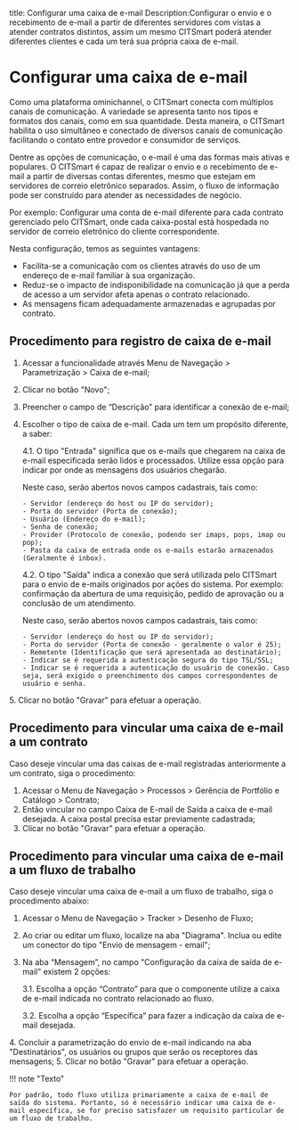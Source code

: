 title: Configurar uma caixa de e-mail
Description:Configurar o envio e o recebimento de e-mail a partir de diferentes servidores com vistas a atender contratos distintos, assim um mesmo CITSmart poderá atender diferentes clientes e cada um terá sua própria caixa de e-mail.

# Configurar uma caixa de e-mail

Como uma plataforma ominichannel, o CITSmart conecta com múltiplos canais de comunicação. A variedade se apresenta tanto nos tipos e formatos dos canais, como em sua quantidade. Desta maneira, o CITSmart habilita o uso simultâneo e conectado de diversos canais de comunicação facilitando o contato entre provedor e consumidor de serviços.

Dentre as opções de comunicação, o e-mail é uma das formas mais ativas e populares. O CITSmart é capaz de realizar o envio e o recebimento de e-mail a partir de diversas contas diferentes, mesmo que estejam em servidores de correio eletrônico separados. Assim, o fluxo de informação pode ser construído para atender as necessidades de negócio.

Por exemplo: Configurar uma conta de e-mail diferente para cada contrato gerenciado pelo CITSmart, onde cada caixa-postal está hospedada no servidor de correio eletrônico do cliente correspondente.

Nesta configuração, temos as seguintes vantagens:
- Facilita-se a comunicação com os clientes através do uso de um endereço de e-mail familiar à sua organização.
- Reduz-se o impacto de indisponibilidade na comunicação já que a perda de acesso a um servidor afeta apenas o contrato relacionado.
- As mensagens ficam adequadamente armazenadas e agrupadas por contrato.


## Procedimento para registro de caixa de e-mail

1.	Acessar a funcionalidade através Menu de Navegação > Parametrização > Caixa de e-mail;
2.	Clicar no botão "Novo";
3.	Preencher o campo de “Descrição” para identificar a conexão de e-mail;
4.	Escolher o tipo de caixa de e-mail. Cada um tem um propósito diferente, a saber:
    
    4.1\. O tipo "Entrada" significa que os e-mails que chegarem na caixa de e-mail especificada serão lidos e processados. Utilize essa opção para indicar por onde as mensagens dos usuários chegarão. 
    
    Neste caso, serão abertos novos campos cadastrais, tais como:

        - Servidor (endereço do host ou IP do servidor);
        - Porta do servidor (Porta de conexão);
        - Usuário (Endereço do e-mail);
        - Senha de conexão;
        - Provider (Protocolo de conexão, podendo ser imaps, pops, imap ou pop);
        - Pasta da caixa de entrada onde os e-mails estarão armazenados (Geralmente é inbox).

    4.2\. O tipo "Saída" indica a conexão que será utilizada pelo CITSmart para o envio de e-mails originados por ações do sistema. Por exemplo: confirmação da abertura de uma requisição, pedido de aprovação ou a conclusão de um atendimento. 
    
    Neste caso, serão abertos novos campos cadastrais, tais como: 
       
        - Servidor (endereço do host ou IP do servidor);
        - Porta do servidor (Porta de conexão - geralmente o valor é 25);
        - Remetente (Identificação que será apresentada ao destinatário);
        - Indicar se é requerida a autenticação segura do tipo TSL/SSL;
        - Indicar se é requerida a autenticação do usuário de conexão. Caso seja, será exigido o preenchimento dos campos correspondentes de usuário e senha.

5\.	Clicar no botão "Gravar" para efetuar a operação.

## Procedimento para vincular uma caixa de e-mail a um contrato

Caso deseje vincular uma das caixas de e-mail registradas anteriormente a um contrato, siga o procedimento:

1.	Acessar o Menu de Navegação > Processos > Gerência de Portfólio e Catálogo > Contrato;
2.	Então vincular no campo Caixa de E-mail de Saída a caixa de e-mail desejada. A caixa postal precisa estar previamente cadastrada;
3.	Clicar no botão "Gravar" para efetuar a operação.

## Procedimento para vincular uma caixa de e-mail a um fluxo de trabalho

Caso deseje vincular uma caixa de e-mail a um fluxo de trabalho, siga o procedimento abaixo:

1.	Acessar o Menu de Navegação > Tracker > Desenho de Fluxo;
2.	Ao criar ou editar um fluxo, localize na aba "Diagrama". Inclua ou edite um conector do tipo "Envio de mensagem - email";
3.	Na aba “Mensagem”, no campo "Configuração da caixa de saída de e-mail" existem 2 opções:

    3.1. Escolha a opção “Contrato” para que o componente utilize a caixa de e-mail indicada no contrato relacionado ao fluxo.
   
    3.2. Escolha a opção “Específica” para fazer a indicação da caixa de e-mail desejada.

4\.	Concluir a parametrização do envio de e-mail indicando na aba "Destinatários", os usuários ou grupos que serão os receptores das mensagens;
5\.	Clicar no botão "Gravar" para efetuar a operação.


!!! note "Texto"
    
    Por padrão, todo fluxo utiliza primariamente a caixa de e-mail de saída do sistema. Portanto, só é necessário indicar uma caixa de e-mail específica, se for preciso satisfazer um requisito particular de um fluxo de trabalho.


    
<!-- !!! tip "About"

    <b>Product/Version:</b> CITSmart | 9.00 &nbsp;&nbsp;
    <b>Updated:</b>01/18/2021 – Anna Martins



